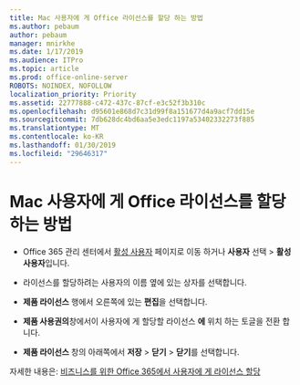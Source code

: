 ```yaml
---
title: Mac 사용자에 게 Office 라이선스를 할당 하는 방법
ms.author: pebaum
author: pebaum
manager: mnirkhe
ms.date: 1/17/2019
ms.audience: ITPro
ms.topic: article
ms.prod: office-online-server
ROBOTS: NOINDEX, NOFOLLOW
localization_priority: Priority
ms.assetid: 22777888-c472-437c-87cf-e3c52f3b310c
ms.openlocfilehash: d95601e868d7c31d99f8a151677d4a9acf7dd15e
ms.sourcegitcommit: 7db628dc4bd6aa5e3edc1197a53402332273f885
ms.translationtype: MT
ms.contentlocale: ko-KR
ms.lasthandoff: 01/30/2019
ms.locfileid: "29646317"
---
```

# <a name="how-to-assign-office-licenses-to-mac-users"></a>Mac 사용자에 게 Office 라이선스를 할당 하는 방법

- Office 365 관리 센터에서 [활성 사용자](https://go.microsoft.com/fwlink/p/?linkid=834822) 페이지로 이동 하거나 **사용자** 선택 \> **활성 사용자**입니다.
    
- 라이선스를 할당하려는 사용자의 이름 옆에 있는 상자를 선택합니다.
    
- **제품 라이선스** 행에서 오른쪽에 있는 **편집**을 선택합니다.
    
- **제품 사용권의**창에서이 사용자에 게 할당할 라이선스 **에** 위치 하는 토글을 전환 합니다. 
    
- **제품 라이선스** 창의 아래쪽에서 **저장** \> **닫기** \> **닫기**를 선택합니다.
    
자세한 내용은: [비즈니스를 위한 Office 365에서 사용자에 게 라이선스 할당](https://docs.microsoft.com/office365/admin/subscriptions-and-billing/assign-licenses-to-users)
  

